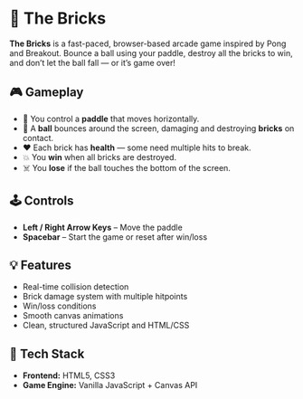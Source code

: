# 🧱 The Bricks

**The Bricks** is a fast-paced, browser-based arcade game inspired by Pong and Breakout. Bounce a ball using your paddle, destroy all the bricks to win, and don’t let the ball fall — or it’s game over!

## 🎮 Gameplay

- 🔘 You control a **paddle** that moves horizontally.
- 🏐 A **ball** bounces around the screen, damaging and destroying **bricks** on contact.
- ❤️ Each brick has **health** — some need multiple hits to break.
- 💥 You **win** when all bricks are destroyed.
- ☠️ You **lose** if the ball touches the bottom of the screen.

## 🕹 Controls

- **Left / Right Arrow Keys** – Move the paddle
- **Spacebar** – Start the game or reset after win/loss

## 💡 Features

- Real-time collision detection
- Brick damage system with multiple hitpoints
- Win/loss conditions
- Smooth canvas animations
- Clean, structured JavaScript and HTML/CSS

## 🧠 Tech Stack

- **Frontend:** HTML5, CSS3
- **Game Engine:** Vanilla JavaScript + Canvas API

